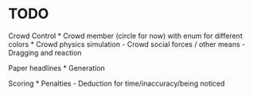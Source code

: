 TODO
====

Crowd Control
	* Crowd member (circle for now) with enum for different colors
	* Crowd physics simulation
		- Crowd social forces / other means
		- Dragging and reaction

Paper headlines
	* Generation

Scoring
	* Penalties
		- Deduction for time/inaccuracy/being noticed